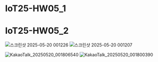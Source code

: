 # IoT25-HW05_1








# IoT25-HW05_2
![스크린샷 2025-05-20 001226](https://github.com/user-attachments/assets/2714f9f2-5609-460f-8a1c-4b0b586fbf30)
![스크린샷 2025-05-20 001207](https://github.com/user-attachments/assets/c753404f-154c-406e-a782-ee8c8befa6ad)

![KakaoTalk_20250520_001806540](https://github.com/user-attachments/assets/18b24a5f-bdb0-4f12-823a-a1e8eda27f51)
![KakaoTalk_20250520_001800390](https://github.com/user-attachments/assets/7806234a-e853-4688-a0eb-4dc7e28a7241)
